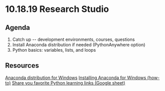 # 10.18.19 Research Studio


## Agenda


1. Catch up -- development environments, courses, questions
2. Install Anaconda distribution if needed (PythonAnywhere option)
3. Python basics: variables, lists, and loops


## Resources
[Anaconda distribution for Windows](https://www.anaconda.com/distribution/)
[Installing Anaconda for Windows (how-to)](https://problemsolvingwithpython.com/01-Orientation/01.03-Installing-Anaconda-on-Windows/)
[Share you favorite Python learning links (Google sheet)](https://docs.google.com/spreadsheets/d/1iM_XighfuNQrdIOZAbvrVRCoHBHV-DWBAjNiMHoVnuY/edit?usp=sharing)
